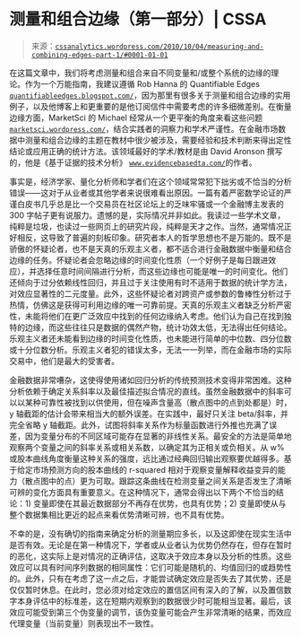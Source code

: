 <!--yml

分类：未分类

日期：2024-05-12 18:17:44

-->

# 测量和组合边缘（第一部分）| CSSA

> 来源：[`cssanalytics.wordpress.com/2010/10/04/measuring-and-combining-edges-part-1/#0001-01-01`](https://cssanalytics.wordpress.com/2010/10/04/measuring-and-combining-edges-part-1/#0001-01-01)

在这篇文章中，我们将考虑测量和组合来自不同变量和/或整个系统的边缘的理论。作为一个万能指南，我建议遵循 Rob Hanna 的 Quantifiable Edges [`quantifiableedges.blogspot.com/`](http://quantifiableedges.blogspot.com/)，因为那里有很多关于测量和组合边缘的实用例子，以及他博客上和更重要的是他订阅信件中需要考虑的许多细微差别。在衡量边缘方面，MarketSci 的 Michael 经常从一个更平衡的角度来看这些问题 [`marketsci.wordpress.com/`](http://marketsci.wordpress.com/)，结合实践者的洞察力和学术严谨性。在金融市场数据中测量和组合边缘的主题在教材中很少被涉及，需要经验和技术判断来得出定性结论或应用正确的统计方法。该领域最好的学术/教材是由 David Aronson 撰写的，他是《基于证据的技术分析》 [`www.evidencebasedta.com/`](http://www.evidencebasedta.com/)的作者。

事实是，经济学家、量化分析师和学者们在这个领域常常犯下拙劣或不恰当的分析错误——这对于从业者或其他学者来说很难看出原因。一篇有着严密数学论证的严谨白皮书几乎总是比一个交易员在社区论坛上的乏味牢骚或一个金融博主发表的 300 字帖子更有说服力。遗憾的是，实际情况并非如此。我读过一些学术文章，纯粹是垃圾，也读过一些网页上的研究片段，纯粹是天才之作。当然，通常情况正好相反，这导致了普遍的刻板印象。研究者本人的哲学思想也不是万能的。既不是骄傲的怀疑论者，也不是天真的乐观主义者，都不适合进行金融数据中衡量和结合边缘的任务。怀疑论者会忽略边缘的时间变化性质（一个好例子是每日跟进效应），并选择任意时间间隔进行分析，而这些边缘也可能是唯一的时间变化。他们还倾向于过分依赖线性回归，并且过于关注使用有时不适用于数据的统计学方法，对效应显著性的二元度量。此外，这些怀疑论者对跨资产或参数的鲁棒性分析过于热情，仿佛这是获得可利用边缘的唯一可靠前提。天真的乐观主义者缺乏分析严密性，未能将他们在更广泛效应中找到的任何边缘纳入考虑。他们认为自己在找到独特的边缘，而这些往往只是数据的偶然产物，统计功效太低，无法得出任何结论。乐观主义者还未能看到边缘的时间变化性质，也未能进行简单的中位数、四分位数或十分位数分析。乐观主义者犯的错误太多，无法一一列举，而在金融市场的实际交易中，他们是最大的受害者。

金融数据非常嘈杂，这使得使用诸如回归分析的传统预测技术变得非常困难。这种分析依赖于确定关系斜率以及最佳描述拟合情况的直线。虽然金融数据中的斜率可以以某种可靠性被找到以供使用，但在噪声含量高（散点图中的点到处都是）时，y 轴截距的估计会带来相当大的额外误差。在实践中，最好只关注 beta/斜率，并完全省略 y 轴截距。此外，试图将斜率关系作为标量函数进行外推也充满了误差，因为变量分布的不同区域可能存在显著的非线性关系。最安全的方法是简单地观察两个变量之间的斜率关系或相关系数，以确定其为正相关或负相关。从 w% 或股本曲线角度衡量这种关系的强度，远比通过经典回归输出观察要优越得多。基于给定市场预测方向的股本曲线的 r-squared 相对于观察变量解释收益变异的能力（散点图中的点）更为可取。跟踪这条曲线在检测变量之间关系是否发生了清晰可辨的变化方面具有重要意义。在这种情况下，通常会得出以下两个不恰当的结论：1) 变量即使在其最近数据部分不再存在优势，也具有优势；2) 变量即使从与整个数据集相比更近的起点来看优势清晰可辨，也不具有优势。

不幸的是，没有确切的指南来确定分析的测量期应多长，以及这即使在现实生活中是否有效。无论是在第一种情况下，学者或从业者认为优势仍然存在，但存在暂时的恶化，这实际上是对情况的正确评估，这取决于效应本身以及分析的性质。这些效应可以具有时间序列数据的相同属性：它们可能是随机的、均值回归的或趋势性的。此外，只有在考虑了这一点之后，才能尝试确定效应是否失去了其优势，还是仅仅暂时休息。在此时，您必须对给定效应的置信区间有深入的了解，以及置信数字本身评估中的标准差，这在短期内观察到的数据很少时可能相当显著。最后，该效应可能受到第三个伪变量的调节，该伪变量可能会产生非常清晰的结果，而效应代理变量（当前变量）则表现出不一致性。
